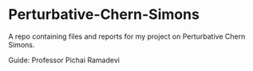 # Perturbative-Chern-Simons
A repo containing files and reports for my project on Perturbative Chern Simons.

Guide: Professor Pichai Ramadevi
